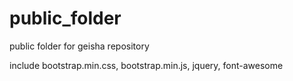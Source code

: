 # public_folder
public folder for geisha repository

include bootstrap.min.css, bootstrap.min.js, jquery, font-awesome 
